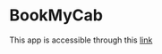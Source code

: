 # BookMyCab


This app is accessible through this <a href="https://vast-savannah-89475.herokuapp.com/#/login">link</a>
